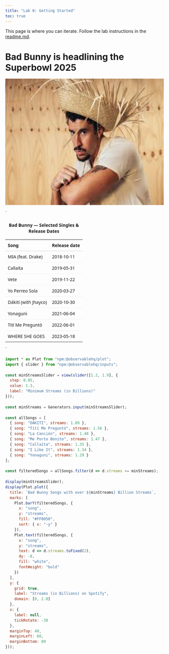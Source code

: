 ```yaml
---
title: "Lab 0: Getting Started"
toc: true
---
```


This page is where you can iterate. Follow the lab instructions in the [readme.md](./README.md).


# Bad Bunny is headlining the Superbowl 2025
<img src="Bad Bunny.jpeg" alt="Bad Bunny with PAVA" width="600" height="400">


`
<table style="width:100%; max-width:560px; border-collapse:collapse; font-family:system-ui, sans-serif; font-size:14px;">
  <caption style="caption-side:top; padding:6px 0; font-weight:600;">Bad Bunny — Selected Singles & Release Dates</caption>
  <thead>
    <tr>
      <th style="text-align:left; border-bottom:1px solid #ccc; padding:8px;">Song</th>
      <th style="text-align:left; border-bottom:1px solid #ccc; padding:8px;">Release date</th>
    </tr>
  </thead>
  <tbody>
    <tr>
      <td style="padding:8px; border-bottom:1px solid #eee;">MIA (feat. Drake)</td>
      <td style="padding:8px; border-bottom:1px solid #eee;">2018-10-11</td>
    </tr>
    <tr>
      <td style="padding:8px; border-bottom:1px solid #eee;">Callaíta</td>
      <td style="padding:8px; border-bottom:1px solid #eee;">2019-05-31</td>
    </tr>
    <tr>
      <td style="padding:8px; border-bottom:1px solid #eee;">Vete</td>
      <td style="padding:8px; border-bottom:1px solid #eee;">2019-11-22</td>
    </tr>
    <tr>
      <td style="padding:8px; border-bottom:1px solid #eee;">Yo Perreo Sola</td>
      <td style="padding:8px; border-bottom:1px solid #eee;">2020-03-27</td>
    </tr>
    <tr>
      <td style="padding:8px; border-bottom:1px solid #eee;">Dákiti (with Jhayco)</td>
      <td style="padding:8px; border-bottom:1px solid #eee;">2020-10-30</td>
    </tr>
    <tr>
      <td style="padding:8px; border-bottom:1px solid #eee;">Yonaguni</td>
      <td style="padding:8px; border-bottom:1px solid #eee;">2021-06-04</td>
    </tr>
    <tr>
      <td style="padding:8px; border-bottom:1px solid #eee;">Tití Me Preguntó</td>
      <td style="padding:8px; border-bottom:1px solid #eee;">2022-06-01</td>
    </tr>
    <tr>
      <td style="padding:8px;">WHERE SHE GOES</td>
      <td style="padding:8px;">2023-05-18</td>
    </tr>
  </tbody>
</table>
`


```js
import * as Plot from "npm:@observablehq/plot";
import { slider } from "npm:@observablehq/inputs";

const minStreamsSlider = view(slider([1.2, 1.9], {
  step: 0.05,
  value: 1.3,
  label: "Minimum Streams (in Billions)"
}));

const minStreams = Generators.input(minStreamsSlider);

const allSongs = [
  { song: "DÁKITI", streams: 1.89 },
  { song: "Tití Me Preguntó", streams: 1.56 },
  { song: "La Canción", streams: 1.48 },
  { song: "Me Porto Bonito", streams: 1.47 },
  { song: "Callaíta", streams: 1.35 },
  { song: "I Like It", streams: 1.34 },
  { song: "Yonaguni", streams: 1.29 }
];

const filteredSongs = allSongs.filter(d => d.streams >= minStreams);

display(minStreamsSlider);
display(Plot.plot({
  title: `Bad Bunny Songs with over ${minStreams} Billion Streams`,
  marks: [
    Plot.barY(filteredSongs, {
      x: "song",
      y: "streams",
      fill: "#FF0050",
      sort: { x: "-y" }
    }),
    Plot.text(filteredSongs, {
      x: "song",
      y: "streams",
      text: d => d.streams.toFixed(2),
      dy: -8,
      fill: "white",
      fontWeight: "bold"
    })
  ],
  y: {
    grid: true,
    label: "Streams (in Billions) on Spotify",
    domain: [0, 2.0]
  },
  x: {
    label: null,
    tickRotate: -30
  },
  marginTop: 40,
  marginLeft: 60,
  marginBottom: 80
}));
```
